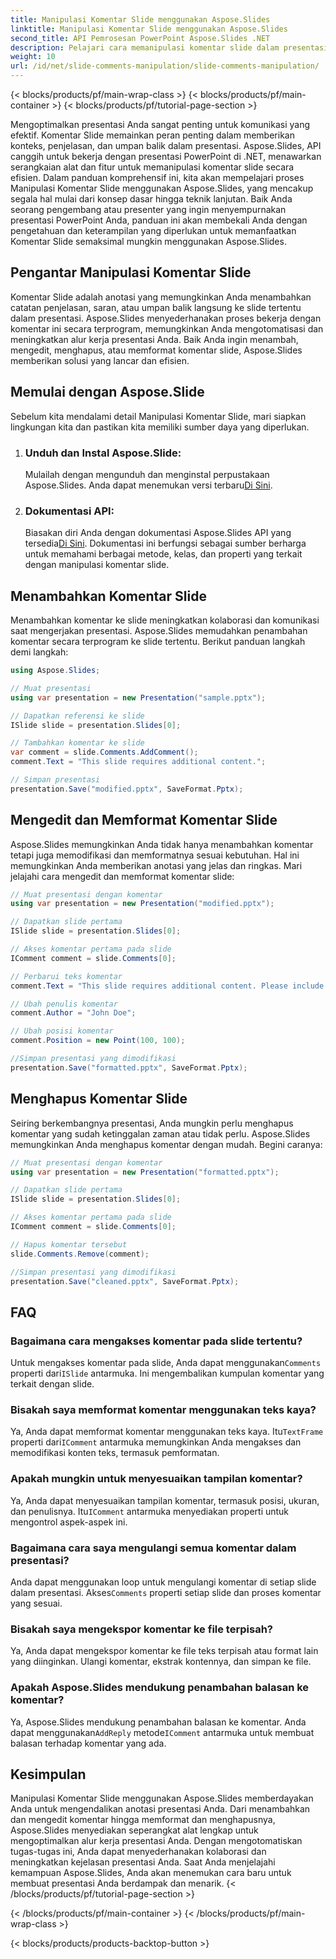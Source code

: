 ```yaml
---
title: Manipulasi Komentar Slide menggunakan Aspose.Slides
linktitle: Manipulasi Komentar Slide menggunakan Aspose.Slides
second_title: API Pemrosesan PowerPoint Aspose.Slides .NET
description: Pelajari cara memanipulasi komentar slide dalam presentasi PowerPoint menggunakan Aspose.Slides API untuk .NET. Jelajahi panduan langkah demi langkah dan contoh kode sumber untuk menambahkan, mengedit, dan memformat komentar slide.
weight: 10
url: /id/net/slide-comments-manipulation/slide-comments-manipulation/
---
```


{< blocks/products/pf/main-wrap-class >}
{< blocks/products/pf/main-container >}
{< blocks/products/pf/tutorial-page-section >}


Mengoptimalkan presentasi Anda sangat penting untuk komunikasi yang efektif. Komentar Slide memainkan peran penting dalam memberikan konteks, penjelasan, dan umpan balik dalam presentasi. Aspose.Slides, API canggih untuk bekerja dengan presentasi PowerPoint di .NET, menawarkan serangkaian alat dan fitur untuk memanipulasi komentar slide secara efisien. Dalam panduan komprehensif ini, kita akan mempelajari proses Manipulasi Komentar Slide menggunakan Aspose.Slides, yang mencakup segala hal mulai dari konsep dasar hingga teknik lanjutan. Baik Anda seorang pengembang atau presenter yang ingin menyempurnakan presentasi PowerPoint Anda, panduan ini akan membekali Anda dengan pengetahuan dan keterampilan yang diperlukan untuk memanfaatkan Komentar Slide semaksimal mungkin menggunakan Aspose.Slides.

## Pengantar Manipulasi Komentar Slide

Komentar Slide adalah anotasi yang memungkinkan Anda menambahkan catatan penjelasan, saran, atau umpan balik langsung ke slide tertentu dalam presentasi. Aspose.Slides menyederhanakan proses bekerja dengan komentar ini secara terprogram, memungkinkan Anda mengotomatisasi dan meningkatkan alur kerja presentasi Anda. Baik Anda ingin menambah, mengedit, menghapus, atau memformat komentar slide, Aspose.Slides memberikan solusi yang lancar dan efisien.

## Memulai dengan Aspose.Slide

Sebelum kita mendalami detail Manipulasi Komentar Slide, mari siapkan lingkungan kita dan pastikan kita memiliki sumber daya yang diperlukan.

1. ### Unduh dan Instal Aspose.Slide: 
	 Mulailah dengan mengunduh dan menginstal perpustakaan Aspose.Slides. Anda dapat menemukan versi terbaru[Di Sini](https://releases.aspose.com/slides/net/).

2. ### Dokumentasi API: 
	 Biasakan diri Anda dengan dokumentasi Aspose.Slides API yang tersedia[Di Sini](https://reference.aspose.com/slides/net/). Dokumentasi ini berfungsi sebagai sumber berharga untuk memahami berbagai metode, kelas, dan properti yang terkait dengan manipulasi komentar slide.

## Menambahkan Komentar Slide

Menambahkan komentar ke slide meningkatkan kolaborasi dan komunikasi saat mengerjakan presentasi. Aspose.Slides memudahkan penambahan komentar secara terprogram ke slide tertentu. Berikut panduan langkah demi langkah:

```csharp
using Aspose.Slides;

// Muat presentasi
using var presentation = new Presentation("sample.pptx");

// Dapatkan referensi ke slide
ISlide slide = presentation.Slides[0];

// Tambahkan komentar ke slide
var comment = slide.Comments.AddComment();
comment.Text = "This slide requires additional content.";

// Simpan presentasi
presentation.Save("modified.pptx", SaveFormat.Pptx);
```

## Mengedit dan Memformat Komentar Slide

Aspose.Slides memungkinkan Anda tidak hanya menambahkan komentar tetapi juga memodifikasi dan memformatnya sesuai kebutuhan. Hal ini memungkinkan Anda memberikan anotasi yang jelas dan ringkas. Mari jelajahi cara mengedit dan memformat komentar slide:

```csharp
// Muat presentasi dengan komentar
using var presentation = new Presentation("modified.pptx");

// Dapatkan slide pertama
ISlide slide = presentation.Slides[0];

// Akses komentar pertama pada slide
IComment comment = slide.Comments[0];

// Perbarui teks komentar
comment.Text = "This slide requires additional content. Please include relevant statistics.";

// Ubah penulis komentar
comment.Author = "John Doe";

// Ubah posisi komentar
comment.Position = new Point(100, 100);

//Simpan presentasi yang dimodifikasi
presentation.Save("formatted.pptx", SaveFormat.Pptx);
```

## Menghapus Komentar Slide

Seiring berkembangnya presentasi, Anda mungkin perlu menghapus komentar yang sudah ketinggalan zaman atau tidak perlu. Aspose.Slides memungkinkan Anda menghapus komentar dengan mudah. Begini caranya:

```csharp
// Muat presentasi dengan komentar
using var presentation = new Presentation("formatted.pptx");

// Dapatkan slide pertama
ISlide slide = presentation.Slides[0];

// Akses komentar pertama pada slide
IComment comment = slide.Comments[0];

// Hapus komentar tersebut
slide.Comments.Remove(comment);

//Simpan presentasi yang dimodifikasi
presentation.Save("cleaned.pptx", SaveFormat.Pptx);
```

## FAQ

### Bagaimana cara mengakses komentar pada slide tertentu?

Untuk mengakses komentar pada slide, Anda dapat menggunakan`Comments` properti dari`ISlide` antarmuka. Ini mengembalikan kumpulan komentar yang terkait dengan slide.

### Bisakah saya memformat komentar menggunakan teks kaya?

 Ya, Anda dapat memformat komentar menggunakan teks kaya. Itu`TextFrame` properti dari`IComment` antarmuka memungkinkan Anda mengakses dan memodifikasi konten teks, termasuk pemformatan.

### Apakah mungkin untuk menyesuaikan tampilan komentar?

 Ya, Anda dapat menyesuaikan tampilan komentar, termasuk posisi, ukuran, dan penulisnya. Itu`IComment` antarmuka menyediakan properti untuk mengontrol aspek-aspek ini.

### Bagaimana cara saya mengulangi semua komentar dalam presentasi?

 Anda dapat menggunakan loop untuk mengulangi komentar di setiap slide dalam presentasi. Akses`Comments` properti setiap slide dan proses komentar yang sesuai.

### Bisakah saya mengekspor komentar ke file terpisah?

Ya, Anda dapat mengekspor komentar ke file teks terpisah atau format lain yang diinginkan. Ulangi komentar, ekstrak kontennya, dan simpan ke file.

### Apakah Aspose.Slides mendukung penambahan balasan ke komentar?

 Ya, Aspose.Slides mendukung penambahan balasan ke komentar. Anda dapat menggunakan`AddReply` metode`IComment` antarmuka untuk membuat balasan terhadap komentar yang ada.

## Kesimpulan

Manipulasi Komentar Slide menggunakan Aspose.Slides memberdayakan Anda untuk mengendalikan anotasi presentasi Anda. Dari menambahkan dan mengedit komentar hingga memformat dan menghapusnya, Aspose.Slides menyediakan seperangkat alat lengkap untuk mengoptimalkan alur kerja presentasi Anda. Dengan mengotomatiskan tugas-tugas ini, Anda dapat menyederhanakan kolaborasi dan meningkatkan kejelasan presentasi Anda. Saat Anda menjelajahi kemampuan Aspose.Slides, Anda akan menemukan cara baru untuk membuat presentasi Anda berdampak dan menarik.
{< /blocks/products/pf/tutorial-page-section >}

{< /blocks/products/pf/main-container >}
{< /blocks/products/pf/main-wrap-class >}

{< blocks/products/products-backtop-button >}
